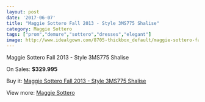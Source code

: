 ```yaml
---
layout: post
date: '2017-06-07'
title: "Maggie Sottero Fall 2013 - Style 3MS775 Shalise"
category: Maggie Sottero
tags: ["prom","demure","sottero","dresses","elegant"]
image: http://www.idealgown.com/8705-thickbox_default/maggie-sottero-fall-2013-style-3ms775-shalise.jpg
---
```

Maggie Sottero Fall 2013 - Style 3MS775 Shalise

On Sales: **$329.995**
<a href="https://www.idealgown.com/en/maggie-sottero/3614-maggie-sottero-fall-2013-style-3ms775-shalise.html"><amp-img layout="responsive" width="600" height="600" src="//www.idealgown.com/8705-thickbox_default/maggie-sottero-fall-2013-style-3ms775-shalise.jpg" alt="Maggie Sottero Fall 2013 - Style 3MS775 Shalise 0" /></a>
<a href="https://www.idealgown.com/en/maggie-sottero/3614-maggie-sottero-fall-2013-style-3ms775-shalise.html"><amp-img layout="responsive" width="600" height="600" src="//www.idealgown.com/8706-thickbox_default/maggie-sottero-fall-2013-style-3ms775-shalise.jpg" alt="Maggie Sottero Fall 2013 - Style 3MS775 Shalise 1" /></a>
<a href="https://www.idealgown.com/en/maggie-sottero/3614-maggie-sottero-fall-2013-style-3ms775-shalise.html"><amp-img layout="responsive" width="600" height="600" src="//www.idealgown.com/8704-thickbox_default/maggie-sottero-fall-2013-style-3ms775-shalise.jpg" alt="Maggie Sottero Fall 2013 - Style 3MS775 Shalise 2" /></a>

Buy it: [Maggie Sottero Fall 2013 - Style 3MS775 Shalise](https://www.idealgown.com/en/maggie-sottero/3614-maggie-sottero-fall-2013-style-3ms775-shalise.html "Maggie Sottero Fall 2013 - Style 3MS775 Shalise")

View more: [Maggie Sottero](https://www.idealgown.com/en/45-maggie-sottero "Maggie Sottero")